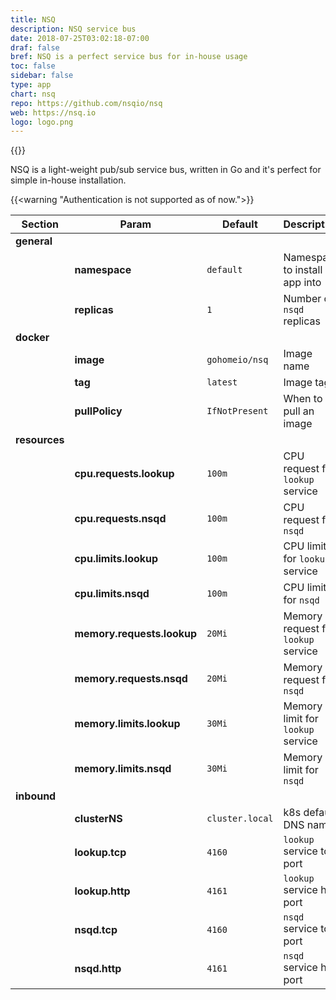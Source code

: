 ```yaml
---
title: NSQ
description: NSQ service bus
date: 2018-07-25T03:02:18-07:00
draf: false
bref: NSQ is a perfect service bus for in-house usage
toc: false
sidebar: false
type: app
chart: nsq
repo: https://github.com/nsqio/nsq
web: https://nsq.io
logo: logo.png
---
```

{{<app>}}

NSQ is a light-weight pub/sub service bus, written in Go and it's perfect for simple in-house installation.

{{<warning "Authentication is not supported as of now.">}} 

| Section | Param | Default | Description |
|---------|-------|---------|-------------|
| **general** |
|| **namespace** | `default` | Namespace to install app into |
|| **replicas** | `1` | Number of `nsqd` replicas |
| **docker** |
|| **image** | `gohomeio/nsq` | Image name | 
|| **tag** | `latest` | Image tag | 
|| **pullPolicy** | `IfNotPresent` | When to pull an image |
| **resources** | 
|| **cpu.requests.lookup** | `100m` | CPU request for `lookup` service | 
|| **cpu.requests.nsqd** | `100m` | CPU request for `nsqd` | 
|| **cpu.limits.lookup** | `100m` | CPU limit for `lookup` service | 
|| **cpu.limits.nsqd** | `100m` | CPU limit for `nsqd` |
|| **memory.requests.lookup** | `20Mi` | Memory request for `lookup` service | 
|| **memory.requests.nsqd** | `20Mi` | Memory request for `nsqd` | 
|| **memory.limits.lookup** | `30Mi` | Memory limit for `lookup` service | 
|| **memory.limits.nsqd** | `30Mi` | Memory limit for `nsqd` |
| **inbound** |
|| **clusterNS** | `cluster.local` | k8s default DNS name |
|| **lookup.tcp** | `4160` | `lookup` service tcp port |
|| **lookup.http** | `4161` | `lookup` service http port |
|| **nsqd.tcp** | `4160` | `nsqd` service tcp port |
|| **nsqd.http** | `4161` | `nsqd` service http port |